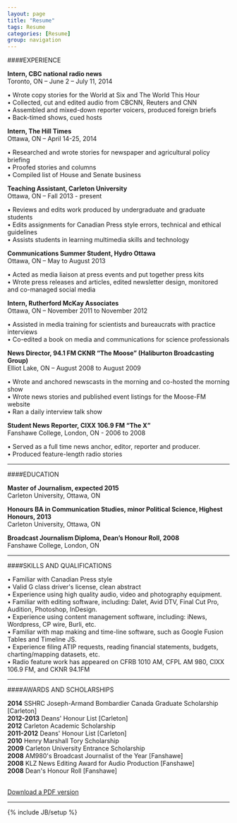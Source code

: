 ```yaml
---
layout: page
title: "Resume"
tags: Resume
categories: [Resume]
group: navigation
---
```

####EXPERIENCE 

<b>Intern, CBC national radio news </b><br>
Toronto, ON – June 2 – July 11, 2014 <br>

• Wrote copy stories for the World at Six and The World This Hour <br>
• Collected, cut and edited audio from CBCNN, Reuters and CNN <br>
• Assembled and mixed-down reporter voicers, produced foreign briefs  <br>
• Back-timed shows, cued hosts <br>

<b>Intern, The Hill Times </b><br>
Ottawa, ON – April 14-25, 2014 <br>

• Researched and wrote stories for newspaper and agricultural policy briefing <br>
• Proofed stories and columns <br>
• Compiled list of House and Senate business <br>

<b>Teaching Assistant, Carleton University </b><br>
Ottawa, ON – Fall 2013 - present <br>

• Reviews and edits work produced by undergraduate and graduate students <br>
• Edits assignments for Canadian Press style errors, technical and ethical guidelines <br>
• Assists students in learning multimedia skills and technology <br>

<b>Communications Summer Student, Hydro Ottawa </b><br>
Ottawa, ON – May to August 2013 <br>

• Acted as media liaison at press events and put together press kits <br>
• Wrote press releases and articles, edited newsletter design, monitored and co-managed social media <br>

<b>Intern, Rutherford McKay Associates</b> <br>
Ottawa, ON – November 2011 to November 2012 <br>

• Assisted in media training for scientists and bureaucrats with practice interviews <br>
• Co-edited a book on media and communications for science professionals <br>

<b>News Director, 94.1 FM CKNR “The Moose” (Haliburton Broadcasting Group) </b><br>
Elliot Lake, ON – August 2008 to August 2009 <br>

• Wrote and anchored newscasts in the morning and co-hosted the morning show <br>
• Wrote news stories and published event listings for the Moose-FM website <br>
• Ran a daily interview talk show <br>

<b>Student News Reporter, CIXX 106.9 FM “The X” </b><br>
Fanshawe College, London, ON - 2006 to 2008 <br>

• Served as a full time news anchor, editor, reporter and producer. <br>
• Produced feature-length radio stories <br>

---

####EDUCATION

<b>Master of Journalism, expected 2015 </b><br>
Carleton University, Ottawa, ON <br>

<b>Honours BA in Communication Studies, minor Political Science, Highest Honours, 2013 </b><br>
Carleton University, Ottawa, ON <br>

<b>Broadcast Journalism Diploma, Dean’s Honour Roll, 2008 </b><br>
Fanshawe College, London, ON <br>

---

####SKILLS AND QUALIFICATIONS

• Familiar with Canadian Press style <br>
• Valid G class driver's license, clean abstract <br>
• Experience using high quality audio, video and photography equipment.<br>
• Familiar with editing software, including: Dalet, Avid DTV, Final Cut Pro, Audition, Photoshop, InDesign.<br>
• Experience using content management software, including: iNews, Wordpress, CP wire, Burli, etc.<br>
• Familiar with map making and time-line software, such as Google Fusion Tables and Timeline JS.<br>
• Experience filing ATIP requests, reading financial statements, budgets, charting/mapping datasets, etc. <br>
• Radio feature work has appeared on CFRB 1010 AM, CFPL AM 980, CIXX 106.9 FM, and CKNR 94.1FM<br>

---

####AWARDS AND SCHOLARSHIPS

<b>2014</b> SSHRC Joseph-Armand Bombardier Canada Graduate Scholarship [Carleton] <br>
<b>2012-2013</b> Deans' Honour List [Carleton] <br>
<b>2012</b> Carleton Academic Scholarship <br>
<b>2011-2012</b> Deans' Honour List [Carleton] <br>
<b>2010</b> Henry Marshall Tory Scholarship <br>
<b>2009</b> Carleton University Entrance Scholarship <br>
<b>2008</b> AM980's Broadcast Journalist of the Year [Fanshawe] <br>
<b>2008</b> KLZ News Editing Award for Audio Production [Fanshawe] <br>
<b>2008</b> Dean's Honour Roll [Fanshawe] <br>

<br>
<a href="https://www.dropbox.com/s/8z1rly306zd17nv/Duggan%20Resume%20%202014.pdf?dl=0" class="btn btn-success btn-large" align="right">Download a PDF version</a>

<!--<p  style=" margin: 12px auto 6px auto; font-family: Helvetica,Arial,Sans-serif; font-style: normal; font-variant: normal; font-weight: normal; font-size: 14px; line-height: normal; font-size-adjust: none; font-stretch: normal; -x-system-font: none; display: block;">   <a title="View Duggan Resume 2013 on Scribd" href="http://www.scribd.com/doc/192942369"  style="text-decoration: underline;" >Duggan Resume 2013</a></p><iframe class="scribd_iframe_embed" src="//www.scribd.com/embeds/192942369/content?start_page=1&view_mode=scroll&show_recommendations=true" data-auto-height="false" data-aspect-ratio="undefined" scrolling="no" id="doc_22723" width="100%" height="600" frameborder="0"></iframe> -->
---
{% include JB/setup %}
